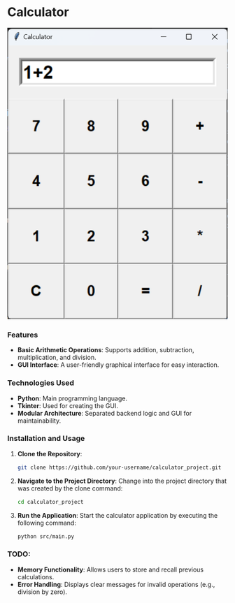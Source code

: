 # Calculator

 ![calc](images/calc_pic.png)

### Features

- **Basic Arithmetic Operations**: Supports addition, subtraction, multiplication, and division.
- **GUI Interface**: A user-friendly graphical interface for easy interaction.


### Technologies Used

- **Python**: Main programming language.
- **Tkinter**: Used for creating the GUI.
- **Modular Architecture**: Separated backend logic and GUI for maintainability.

### Installation and Usage

1. **Clone the Repository**:
   ```bash
   git clone https://github.com/your-username/calculator_project.git

2. **Navigate to the Project Directory**:
    Change into the project directory that was created by the clone command:
    ```bash
    cd calculator_project

3. **Run the Application**:
    Start the calculator application by executing the following command:
    ```bash
    python src/main.py

### TODO: 
 - **Memory Functionality**: Allows users to store and recall previous calculations.
 - **Error Handling**: Displays clear messages for invalid operations (e.g., division by zero).
